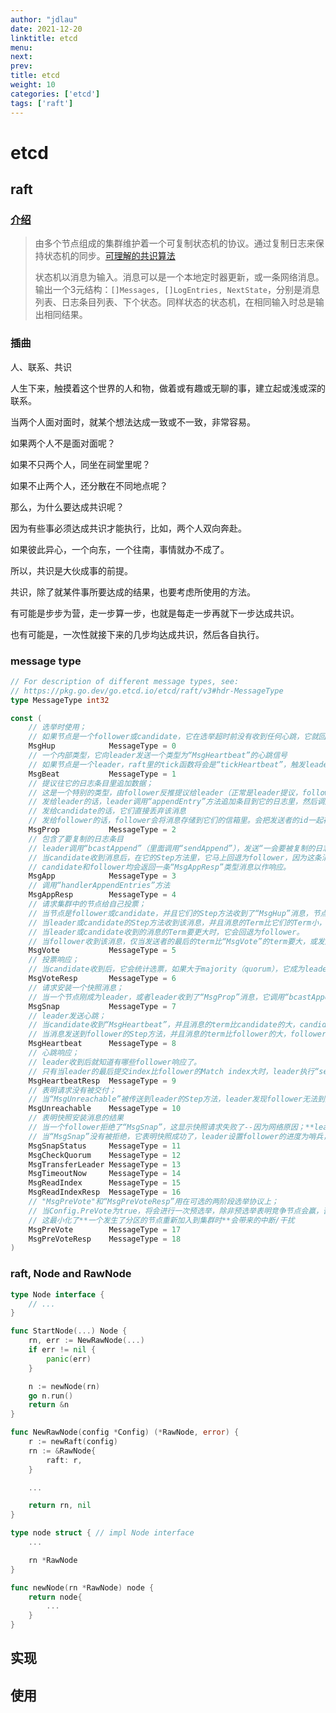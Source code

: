 ```yaml
---
author: "jdlau"
date: 2021-12-20
linktitle: etcd
menu:
next:
prev:
title: etcd
weight: 10
categories: ['etcd']
tags: ['raft']
---
```


# etcd

## raft

### [介绍](https://pkg.go.dev/go.etcd.io/etcd/raft/v3#section-readme)

> 由多个节点组成的集群维护着一个可复制状态机的协议。通过复制日志来保持状态机的同步。[可理解的共识算法](https://raft.github.io/raft.pdf)
>
> 状态机以消息为输入。消息可以是一个本地定时器更新，或一条网络消息。输出一个3元结构：`[]Messages, []LogEntries, NextState`，分别是消息列表、日志条目列表、下个状态。同样状态的状态机，在相同输入时总是输出相同结果。

### 插曲

人、联系、共识

人生下来，触摸着这个世界的人和物，做着或有趣或无聊的事，建立起或浅或深的联系。

当两个人面对面时，就某个想法达成一致或不一致，非常容易。

如果两个人不是面对面呢？

如果不只两个人，同坐在祠堂里呢？

如果不止两个人，还分散在不同地点呢？

那么，为什么要达成共识呢？

因为有些事必须达成共识才能执行，比如，两个人双向奔赴。

如果彼此异心，一个向东，一个往南，事情就办不成了。

所以，共识是大伙成事的前提。

共识，除了就某件事所要达成的结果，也要考虑所使用的方法。

有可能是步步为营，走一步算一步，也就是每走一步再就下一步达成共识。

也有可能是，一次性就接下来的几步均达成共识，然后各自执行。

### message type

```go
// For description of different message types, see:
// https://pkg.go.dev/go.etcd.io/etcd/raft/v3#hdr-MessageType
type MessageType int32

const (
    // 选举时使用；
    // 如果节点是一个follower或candidate，它在选举超时前没有收到任何心跳，它就回传递MsgHup消息给它自己的Step方法，然后成为（或保持）一个candidate从而开启一个新的选举
	MsgHup            MessageType = 0
    // 一个内部类型，它向leader发送一个类型为“MsgHeartbeat”的心跳信号
    // 如果节点是一个leader，raft里的tick函数将会是“tickHeartbeat”，触发leader周期性地发送“MsgHeartbeat”消息给它的followers
	MsgBeat           MessageType = 1
    // 提议往它的日志条目里追加数据；
    // 这是一个特别的类型，由follower反推提议给leader（正常是leader提议，follower执行）；
    // 发给leader的话，leader调用“appendEntry”方法追加条目到它的日志里，然后调用“bcastAppend”方法发送这些条目给它的远端节点；
    // 发给candidate的话，它们直接丢弃该消息
    // 发给follower的话，follower会将消息存储到它们的信箱里。会把发送者的id一起存储，然后转发给leader。
	MsgProp           MessageType = 2
    // 包含了要复制的日志条目
    // leader调用“bcastAppend”（里面调用“sendAppend”），发送“一会要被复制的日志”消息；
    // 当candidate收到消息后，在它的Step方法里，它马上回退为follower，因为这条消息表明已经存在一个有效leader了。
    // candidate和follower均会返回一条“MsgAppResp”类型消息以作响应。
	MsgApp            MessageType = 3
    // 调用“handlerAppendEntries”方法
	MsgAppResp        MessageType = 4
    // 请求集群中的节点给自己投票；
    // 当节点是follower或candidate，并且它们的Step方法收到了“MsgHup”消息，节点调用“campaign”方法去提议自己成为一个leader。一旦“campaign”方法被调用，节点成为candidate，并发送“MsgVote”给集群中的远端节点请求投票。
    // 当leader或candidate的Step方法收到该消息，并且消息的Term比它们的Term小，“MsgVote”将被拒绝。
    // 当leader或candidate收到的消息的Term要更大时，它会回退为follower。
    // 当follower收到该消息，仅当发送者的最后的term比“MsgVote”的term要大，或发送者的最后term等于“MsgVote”的term（但发送者的最后提交index大于等于follower的），
	MsgVote           MessageType = 5
    // 投票响应；
    // 当candidate收到后，它会统计选票，如果大于majority（quorum），它成为leader并调用“bcastAppend”。如果candidate收到大量的否决票，它将回退到follower
	MsgVoteResp       MessageType = 6
    // 请求安装一个快照消息；
    // 当一个节点刚成为leader，或者leader收到了“MsgProp”消息，它调用“bcastAppend”方法（里面再调用“sendAppend”）方法到每个follower。在“sendAppend”方法里，如果一个leader获取term或条目失败了，leader通过"MsgSnap"消息请求快照。
	MsgSnap           MessageType = 7
    // leader发送心跳；
    // 当candidate收到“MsgHeartbeat”，并且消息的term比candidate的大，candidate回退到follower并且更新它的提交index为这次心跳里的值。然后candidate发送消息到它的信箱。
    // 当消息发送到follower的Step方法，并且消息的term比follower的大，follower更新它的leader id
	MsgHeartbeat      MessageType = 8
    // 心跳响应；
    // leader收到后就知道有哪些follower响应了。
    // 只有当leader的最后提交index比follower的Match index大时，leader执行“sendAppend”方法
	MsgHeartbeatResp  MessageType = 9
    // 表明请求没有被交付；
    // 当“MsgUnreachable”被传送到leader的Step方法，leader发现follower无法到达，很有可能“MsgApp”都丢失了。当follower的进度状态为复制时，leader设置它回probe（哨兵）
	MsgUnreachable    MessageType = 10
    // 表明快照安装消息的结果
    // 当一个follower拒绝了“MsgSnap”，这显示快照请求失败了--因为网络原因；**leader认为follower成为哨兵了**?(Then leader considers follower's progress as probe.)；
    // 当“MsgSnap”没有被拒绝，它表明快照成功了，leader设置follower的进度为哨兵，并恢复它的日志复制
	MsgSnapStatus     MessageType = 11
	MsgCheckQuorum    MessageType = 12
	MsgTransferLeader MessageType = 13
	MsgTimeoutNow     MessageType = 14
	MsgReadIndex      MessageType = 15
	MsgReadIndexResp  MessageType = 16
    // "MsgPreVote"和“MsgPreVoteResp”用在可选的两阶段选举协议上；
    // 当Config.PreVote为true，将会进行一次预选举，除非预选举表明竞争节点会赢，否则没有节点会增加它们的term值。
    // 这最小化了**一个发生了分区的节点重新加入到集群时**会带来的中断/干扰
	MsgPreVote        MessageType = 17
	MsgPreVoteResp    MessageType = 18
)
```

### raft, Node and RawNode

```go
type Node interface {
    // ...
}

func StartNode(...) Node {
    rn, err := NewRawNode(...)
	if err != nil {
		panic(err)
	}

    n := newNode(rn)
    go n.run()
    return &n
}

func NewRawNode(config *Config) (*RawNode, error) {
    r := newRaft(config)
    rn := &RawNode{
        raft: r,
    }

    ...

    return rn, nil
}

type node struct { // impl Node interface
    ...

    rn *RawNode
}

func newNode(rn *RawNode) node {
    return node{
        ...
    }
}
```

## 实现

## 使用

